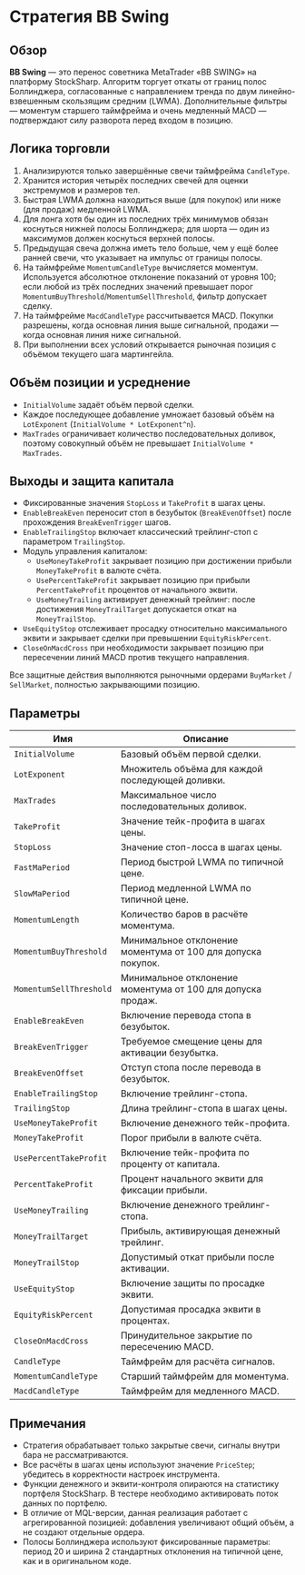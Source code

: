 # Стратегия BB Swing

## Обзор

**BB Swing** — это перенос советника MetaTrader «BB SWING» на платформу StockSharp. Алгоритм торгует откаты от границ полос Боллинджера, согласованные с направлением тренда по двум линейно-взвешенным скользящим средним (LWMA). Дополнительные фильтры — моментум старшего таймфрейма и очень медленный MACD — подтверждают силу разворота перед входом в позицию.

## Логика торговли

1. Анализируются только завершённые свечи таймфрейма `CandleType`.
2. Хранится история четырёх последних свечей для оценки экстремумов и размеров тел.
3. Быстрая LWMA должна находиться выше (для покупок) или ниже (для продаж) медленной LWMA.
4. Для лонга хотя бы один из последних трёх минимумов обязан коснуться нижней полосы Боллинджера; для шорта — один из максимумов должен коснуться верхней полосы.
5. Предыдущая свеча должна иметь тело больше, чем у ещё более ранней свечи, что указывает на импульс от границы полосы.
6. На таймфрейме `MomentumCandleType` вычисляется моментум. Используется абсолютное отклонение показаний от уровня 100; если любой из трёх последних значений превышает порог `MomentumBuyThreshold`/`MomentumSellThreshold`, фильтр допускает сделку.
7. На таймфрейме `MacdCandleType` рассчитывается MACD. Покупки разрешены, когда основная линия выше сигнальной, продажи — когда основная линия ниже сигнальной.
8. При выполнении всех условий открывается рыночная позиция с объёмом текущего шага мартингейла.

## Объём позиции и усреднение

- `InitialVolume` задаёт объём первой сделки.
- Каждое последующее добавление умножает базовый объём на `LotExponent` (`InitialVolume * LotExponent^n`).
- `MaxTrades` ограничивает количество последовательных доливок, поэтому совокупный объём не превышает `InitialVolume * MaxTrades`.

## Выходы и защита капитала

- Фиксированные значения `StopLoss` и `TakeProfit` в шагах цены.
- `EnableBreakEven` переносит стоп в безубыток (`BreakEvenOffset`) после прохождения `BreakEvenTrigger` шагов.
- `EnableTrailingStop` включает классический трейлинг-стоп с параметром `TrailingStop`.
- Модуль управления капиталом:
  - `UseMoneyTakeProfit` закрывает позицию при достижении прибыли `MoneyTakeProfit` в валюте счёта.
  - `UsePercentTakeProfit` закрывает позицию при прибыли `PercentTakeProfit` процентов от начального эквити.
  - `UseMoneyTrailing` активирует денежный трейлинг: после достижения `MoneyTrailTarget` допускается откат на `MoneyTrailStop`.
- `UseEquityStop` отслеживает просадку относительно максимального эквити и закрывает сделки при превышении `EquityRiskPercent`.
- `CloseOnMacdCross` при необходимости закрывает позицию при пересечении линий MACD против текущего направления.

Все защитные действия выполняются рыночными ордерами `BuyMarket` / `SellMarket`, полностью закрывающими позицию.

## Параметры

| Имя | Описание |
|-----|----------|
| `InitialVolume` | Базовый объём первой сделки. |
| `LotExponent` | Множитель объёма для каждой последующей доливки. |
| `MaxTrades` | Максимальное число последовательных доливок. |
| `TakeProfit` | Значение тейк-профита в шагах цены. |
| `StopLoss` | Значение стоп-лосса в шагах цены. |
| `FastMaPeriod` | Период быстрой LWMA по типичной цене. |
| `SlowMaPeriod` | Период медленной LWMA по типичной цене. |
| `MomentumLength` | Количество баров в расчёте моментума. |
| `MomentumBuyThreshold` | Минимальное отклонение моментума от 100 для допуска покупок. |
| `MomentumSellThreshold` | Минимальное отклонение моментума от 100 для допуска продаж. |
| `EnableBreakEven` | Включение перевода стопа в безубыток. |
| `BreakEvenTrigger` | Требуемое смещение цены для активации безубытка. |
| `BreakEvenOffset` | Отступ стопа после перевода в безубыток. |
| `EnableTrailingStop` | Включение трейлинг-стопа. |
| `TrailingStop` | Длина трейлинг-стопа в шагах цены. |
| `UseMoneyTakeProfit` | Включение денежного тейк-профита. |
| `MoneyTakeProfit` | Порог прибыли в валюте счёта. |
| `UsePercentTakeProfit` | Включение тейк-профита по проценту от капитала. |
| `PercentTakeProfit` | Процент начального эквити для фиксации прибыли. |
| `UseMoneyTrailing` | Включение денежного трейлинг-стопа. |
| `MoneyTrailTarget` | Прибыль, активирующая денежный трейлинг. |
| `MoneyTrailStop` | Допустимый откат прибыли после активации. |
| `UseEquityStop` | Включение защиты по просадке эквити. |
| `EquityRiskPercent` | Допустимая просадка эквити в процентах. |
| `CloseOnMacdCross` | Принудительное закрытие по пересечению MACD. |
| `CandleType` | Таймфрейм для расчёта сигналов. |
| `MomentumCandleType` | Старший таймфрейм для моментума. |
| `MacdCandleType` | Таймфрейм для медленного MACD. |

## Примечания

- Стратегия обрабатывает только закрытые свечи, сигналы внутри бара не рассматриваются.
- Все расчёты в шагах цены используют значение `PriceStep`; убедитесь в корректности настроек инструмента.
- Функции денежного и эквити-контроля опираются на статистику портфеля StockSharp. В тестере необходимо активировать поток данных по портфелю.
- В отличие от MQL-версии, данная реализация работает с агрегированной позицией: добавления увеличивают общий объём, а не создают отдельные ордера.
- Полосы Боллинджера используют фиксированные параметры: период 20 и ширина 2 стандартных отклонения на типичной цене, как и в оригинальном коде.
